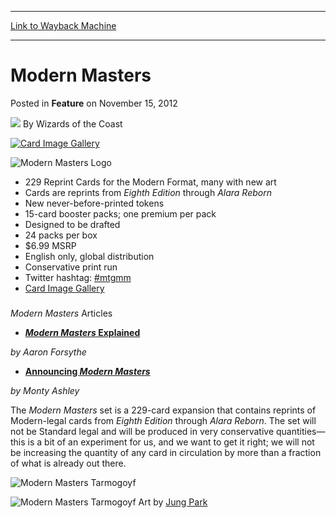 
---
[Link to Wayback Machine](https://web.archive.org/web/20211130055047/https://magic.wizards.com/en/articles/archive/feature/modern-masters-2012-11-15)

[_metadata_:wayback_url]:- "https://magic.wizards.com/en/articles/archive/feature/modern-masters-2012-11-15"
[_metadata_:wayback_raw_url]:- "https://web.archive.org/web/20211130055047id_/https://magic.wizards.com/en/articles/archive/feature/modern-masters-2012-11-15"
[_metadata_:wayback_capture_timestamp]:- "2021-11-30 05:50:47+00:00"
[_metadata_:description]:- "229 Reprint Cards for the Modern Format, many with new art Cards are reprints from Eighth Edition through Alara Reborn  New never-before-printed tokens 15-card booster packs; one premium per pack Designed to be drafted 24 packs per box $6.99 MSRP English only, global distribution Conservative print run Twitter hashtag: #mtgmm  Card Image Gallery   Modern Masters Articles"
[_metadata_:generator]:- "Drupal 7 (http://drupal.org)"
---


Modern Masters
==============



 Posted in **Feature**
 on November 15, 2012 






![](https://media.magic.wizards.com/styles/auth_small/public/images/person/wizards_author.jpg)
By Wizards of the Coast











[![Card Image Gallery](https://media.magic.wizards.com/image_legacy_migration/images/magic/tcg/products/mma/mma_insiderheader-nodate.jpg)](/en/articles/archive/modern-masters-card-image-gallery-2013-05-20)




![Modern Masters Logo](https://media.magic.wizards.com/image_legacy_migration/images/magic/tcg/products/mma/MMA_logo.jpg)

* 229 Reprint Cards for the Modern Format, many with new art
* Cards are reprints from *Eighth Edition* through *Alara Reborn*
* New never-before-printed tokens
* 15-card booster packs; one premium per pack
* Designed to be drafted
* 24 packs per box
* $6.99 MSRP
* English only, global distribution
* Conservative print run
* Twitter hashtag: [#mtgmm](https://twitter.com/search/realtime?q=%23mtgmm&src=typd)
* [Card Image Gallery](/en/articles/archive/modern-masters-card-image-gallery-2013-05-20)


### 
*Modern Masters* Articles


* [***Modern Masters* Explained**](/en/articles/archive/making-magic/modern-masters-explained-2012-10-22)
  
*by Aaron Forsythe*
* [**Announcing *Modern Masters***](/en/node/647341)
  
*by Monty Ashley*




 The *Modern Masters* set is a 229-card expansion that contains reprints of Modern-legal cards from *Eighth Edition* through *Alara Reborn*. The set will not be Standard legal and will be produced in very conservative quantities—this is a bit of an experiment for us, and we want to get it right; we will not be increasing the quantity of any card in circulation by more than a fraction of what is already out there. 


![Modern Masters Tarmogoyf](https://media.magic.wizards.com/image_legacy_migration/images/magic/daily/arcana/1086_1z2qy8ydkb.jpg)  
  



![Modern Masters Tarmogoyf](https://media.magic.wizards.com/image_legacy_migration/images/magic/daily/features/feat218_klzpjcegkl.jpg) Art by [Jung Park](http://gatherer.wizards.com/Pages/Search/Default.aspx?output=spoiler&method=visual&action=advanced&artist=%5B%22Jung%20Park%22%5D)









